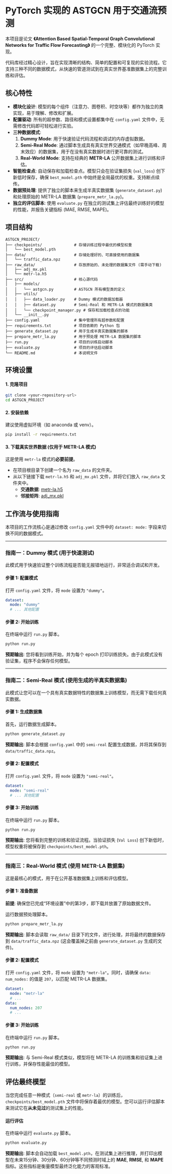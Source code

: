 # PyTorch 实现的 ASTGCN 用于交通流预测

本项目是论文 **《Attention Based Spatial-Temporal Graph Convolutional Networks for Traffic Flow Forecasting》** 的一个完整、模块化的 PyTorch 实现。

代码库经过精心设计，旨在实现清晰的结构、简单的配置和可复现的实验流程。它支持三种不同的数据模式，从快速的管道测试到在真实世界基准数据集上的完整训练和评估。

## 核心特性

-   **模块化设计**: 模型的每个组件（注意力、图卷积、时空块等）都作为独立的类实现，易于理解、修改和扩展。
-   **配置驱动**: 所有的超参数、路径和模式设置都集中在 `config.yaml` 文件中，无需修改代码即可轻松进行实验。
-   **三种数据模式**:
    1.  **Dummy Mode**: 用于快速验证代码流程和调试的内存虚拟数据。
    2.  **Semi-Real Mode**: 通过脚本生成具有真实世界交通模式（如早晚高峰、周末效应）的数据集，用于在没有真实数据时进行更可靠的测试。
    3.  **Real-World Mode**: 支持在经典的 **METR-LA** 公开数据集上进行训练和评估。
-   **智能检查点**: 自动保存和加载检查点。模型只会在验证集损失 (`val_loss`) 创下新低时保存，确保 `best_model.pth` 中始终是全局最优的权重。支持断点续传。
-   **数据预处理**: 提供了独立的脚本来生成半真实数据集 (`generate_dataset.py`) 和处理原始的 METR-LA 数据集 (`prepare_metr_la.py`)。
-   **独立的评估脚本**: 使用 `evaluate.py` 在独立的测试集上评估最终训练好的模型的性能，并报告关键指标 (MAE, RMSE, MAPE)。

## 项目结构

```
ASTGCN_PROJECT/
├── checkpoints/              # 存储训练过程中最优的模型权重
│   └── best_model.pth
├── data/                     # 存储处理好的、可直接使用的数据集
│   └── traffic_data.npz
├── raw_data/                 # 存放原始的、未处理的数据集文件 (需手动下载)
│   ├── adj_mx.pkl
│   └── metr-la.h5
├── src/                      # 核心源代码
│   ├── models/
│   │   └── astgcn.py         # ASTGCN 所有模型类的定义
│   ├── utils/
│   │   ├── data_loader.py    # Dummy 模式的数据加载器
│   │   ├── dataset.py        # Semi-Real 和 METR-LA 模式的数据集类
│   │   └── checkpoint_manager.py # 保存和加载检查点的功能
│   └── __init__.py
├── config.yaml               # 集中管理所有超参数和配置
├── requirements.txt          # 项目依赖的 Python 包
├── generate_dataset.py       # 用于生成半真实数据集的脚本
├── prepare_metr_la.py        # 用于预处理 METR-LA 数据集的脚本
├── run.py                    # 项目的训练启动脚本
├── evaluate.py               # 项目的评估启动脚本
└── README.md                 # 本说明文件
```

## 环境设置

#### 1. 克隆项目

```bash
git clone <your-repository-url>
cd ASTGCN_PROJECT
```

#### 2. 安装依赖

建议使用虚拟环境（如 anaconda 或 venv）。

```bash
pip install -r requirements.txt
```

#### 3. 下载真实世界数据 (仅用于 METR-LA 模式)

这是使用 `metr-la` 模式的**必要前提**。

-   在项目根目录下创建一个名为 `raw_data` 的文件夹。
-   从以下链接下载 `metr-la.h5` 和 `adj_mx.pkl` 文件，并将它们放入 `raw_data` 文件夹中。
    -   **交通数据**: [metr-la.h5](https://github.com/liyaguang/DCRNN/raw/master/data/metr-la.h5)
    -   **邻接矩阵**: [adj_mx.pkl](https://github.com/liyaguang/DCRNN/raw/master/data/adj_mx.pkl)

## 工作流与使用指南

本项目的工作流核心是通过修改 `config.yaml` 文件中的 `dataset: mode:` 字段来切换不同的数据模式。

---

### 指南一：Dummy 模式 (用于快速测试)

此模式用于快速验证整个训练流程是否能无报错地运行，非常适合调试和开发。

#### **步骤 1: 配置模式**

打开 `config.yaml` 文件，将 `mode` 设置为 `"dummy"`。

```yaml
dataset:
  mode: "dummy"
  # ... 其他配置
```

#### **步骤 2: 开始训练**

在终端中运行 `run.py` 脚本。

```bash
python run.py
```

**预期输出**: 您将看到训练开始，并为每个 epoch 打印训练损失。由于此模式没有验证集，程序不会保存任何模型。

---

### 指南二：Semi-Real 模式 (使用生成的半真实数据集)

此模式让您可以在一个具有真实数据特性的数据集上训练模型，而无需下载任何真实数据。

#### **步骤 1: 生成数据集**

首先，运行数据生成脚本。

```bash
python generate_dataset.py
```

**预期输出**: 脚本会根据 `config.yaml` 中的 `semi-real` 配置生成数据，并将其保存到 `data/traffic_data.npz`。

#### **步骤 2: 配置模式**

打开 `config.yaml` 文件，将 `mode` 设置为 `"semi-real"`。

```yaml
dataset:
  mode: "semi-real"
  # ... 其他配置
```

#### **步骤 3: 开始训练**

在终端中运行 `run.py` 脚本。

```bash
python run.py
```

**预期输出**: 您将看到完整的训练和验证流程。当验证损失 (`Val Loss`) 创下新低时，模型权重将被保存到 `checkpoints/best_model.pth`。

---

### 指南三：Real-World 模式 (使用 METR-LA 数据集)

这是最核心的模式，用于在公开基准数据集上训练和评估模型。

#### **步骤 1: 准备数据**

**前提**: 确保您已完成“环境设置”中的第3步，即下载并放置了原始数据文件。

运行数据预处理脚本。

```bash
python prepare_metr_la.py
```

**预期输出**: 脚本会读取 `raw_data/` 目录下的文件，进行处理，并将最终的数据保存到 `data/traffic_data.npz` (这会覆盖掉之前由 `generate_dataset.py` 生成的文件)。

#### **步骤 2: 配置模式**

打开 `config.yaml` 文件，将 `mode` 设置为 `"metr-la"`。同时，请确保 `data: num_nodes:` 的值是 `207`，以匹配 METR-LA 数据集。

```yaml
dataset:
  mode: "metr-la"
  # ...
data:
  num_nodes: 207
  # ...
```

#### **步骤 3: 开始训练**

在终端中运行 `run.py` 脚本。

```bash
python run.py
```

**预期输出**: 与 Semi-Real 模式类似，模型将在 METR-LA 的训练集和验证集上进行训练，并保存性能最佳的模型。

## 评估最终模型

当您完成任意一种模式（`semi-real` 或 `metr-la`）的训练后，`checkpoints/best_model.pth` 文件中将保存着最优的模型。您可以运行评估脚本来测试它在**从未见过**的测试集上的性能。

#### **运行评估**

在终端中运行 `evaluate.py` 脚本。

```bash
python evaluate.py
```

**预期输出**: 脚本会自动加载 `best_model.pth`，在测试集上进行推理，并打印出模型在未来15分钟、30分钟、60分钟等不同预测时域上的 **MAE**, **RMSE**, 和 **MAPE** 指标。这些指标是衡量模型最终泛化能力的客观标准。
